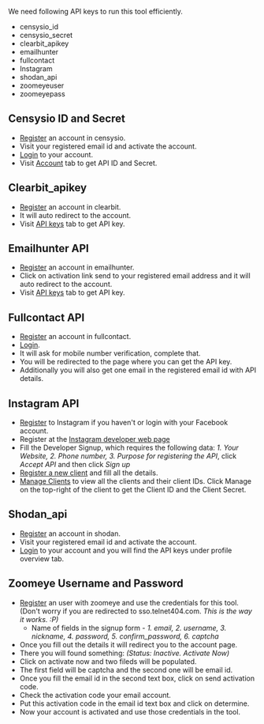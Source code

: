 We need following API keys to run this tool efficiently.

- censysio_id
- censysio_secret
- clearbit_apikey
- emailhunter
- fullcontact
- Instagram
- shodan_api
- zoomeyeuser
- zoomeyepass

## Censysio ID and Secret
* [Register](https://www.censys.io/register) an account in censysio.
* Visit your registered email id and activate the account.
* [Login](https://www.censys.io/login) to your account.
* Visit [Account](https://www.censys.io/account) tab to get API ID and Secret.

## Clearbit_apikey
* [Register](https://dashboard.clearbit.com/signup) an account in clearbit.
* It will auto redirect to the account.
* Visit [API keys](https://dashboard.clearbit.com/keys) tab to get API key.

## Emailhunter API
* [Register](https://emailhunter.co/users/sign_up) an account in emailhunter.
* Click on activation link send to your registered email address and it will auto redirect to the account.
* Visit [API keys](https://emailhunter.co/api_keys) tab to get API key.

## Fullcontact API
* [Register](https://portal.fullcontact.com/signup) an account in fullcontact.
* [Login](https://portal.fullcontact.com/signin/).
* It will ask for mobile number verification, complete that.
* You will be redirected to the page where you can get the API key.
* Additionally you will also get one email in the registered email id with API details.

## Instagram API
* [Register](https://www.instagram.com/) to Instagram if you haven't or login with your Facebook account.
* Register at the [Instagram developer web page](http://instagram.com/developer/clients/register/)
* Fill the Developer Signup, which requires the following data: *1. Your Website, 2. Phone number, 3. Purpose for registering the API*, click *Accept API* and then click *Sign up*
* [Register a new client](https://www.instagram.com/developer/clients/register/) and fill all the details.
* [Manage Clients](https://www.instagram.com/developer/clients/manage/) to view all the clients and their client IDs. Click Manage on the top-right of the client to get the Client ID and the Client Secret.

## Shodan_api
* [Register](https://account.shodan.io/register) an account in shodan.
* Visit your registered email id and activate the account.
* [Login](https://account.shodan.io/login) to your account and you will find the API keys under profile overview tab.

## Zoomeye Username and Password
* [Register](https://www.zoomeye.org/accounts/register) an user with zoomeye and use the credentials for this tool. (Don't worry if you are redirected to sso.telnet404.com. *This is the way it works. :P)*
  * Name of fields in the signup form -  *1. email, 2. username, 3. nickname, 4. password, 5. confirm_password, 6. captcha*
* Once you fill out the details it will redirect you to the account page.
* There you will found something: *(Status: Inactive. Activate Now)*
* Click on activate now and two fileds will be populated.
* The first field will be captcha and the second one will be email id.
* Once you fill the email id in the second text box, click on send activation code.
* Check the activation code your email account.
* Put this activation code in the email id text box and click on determine.
* Now your account is activated and use those credentials in the tool.




